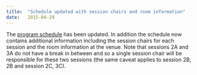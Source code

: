 ```yaml
---
title:  "Schedule updated with session chairs and room information"
date:   2015-04-29
---
```


The [program schedule](schedule.html) has been updated. In addition the schedule now contains additional information including the session chairs for each session and the room information at the venue. Note that sessions 2A and 3A do not have a break in between and so a single session chair will be responsible for these two sessions (the same caveat applies to session 2B, 2B and session 2C, 3C).

